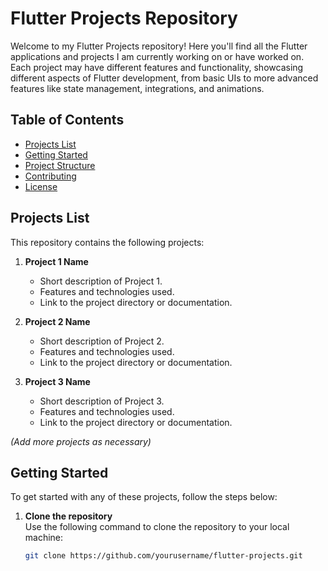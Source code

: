 # Flutter Projects Repository

Welcome to my Flutter Projects repository! Here you'll find all the Flutter applications and projects I am currently working on or have worked on. Each project may have different features and functionality, showcasing different aspects of Flutter development, from basic UIs to more advanced features like state management, integrations, and animations.

## Table of Contents

- [Projects List](#projects-list)
- [Getting Started](#getting-started)
- [Project Structure](#project-structure)
- [Contributing](#contributing)
- [License](#license)

## Projects List

This repository contains the following projects:

1. **Project 1 Name**
   - Short description of Project 1.
   - Features and technologies used.
   - Link to the project directory or documentation.
   
2. **Project 2 Name**
   - Short description of Project 2.
   - Features and technologies used.
   - Link to the project directory or documentation.

3. **Project 3 Name**
   - Short description of Project 3.
   - Features and technologies used.
   - Link to the project directory or documentation.

_(Add more projects as necessary)_

## Getting Started

To get started with any of these projects, follow the steps below:

1. **Clone the repository**  
   Use the following command to clone the repository to your local machine:
   ```bash
   git clone https://github.com/yourusername/flutter-projects.git

